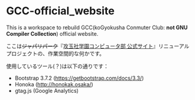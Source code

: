 # GCC-official_website
This is a workspace to rebuild GCC(koGyokusha Conmuter Club: **not GNU Compiler Collection**) official website.  
  
ここは~~ジャパリパーク~~『[攻玉社学園コンピュータ部 公式サイト](http://comb21.web.fc2.com/)』リニューアルプロジェクトの、作業空間的な何かです。  
  
使用しているツール(？)は以下の通りです：  
  - Bootstrap 3.7.2 (https://getbootstrap.com/docs/3.3/)  
  - Honoka (http://honokak.osaka/)  
  - gtag.js (Google Analytics) 